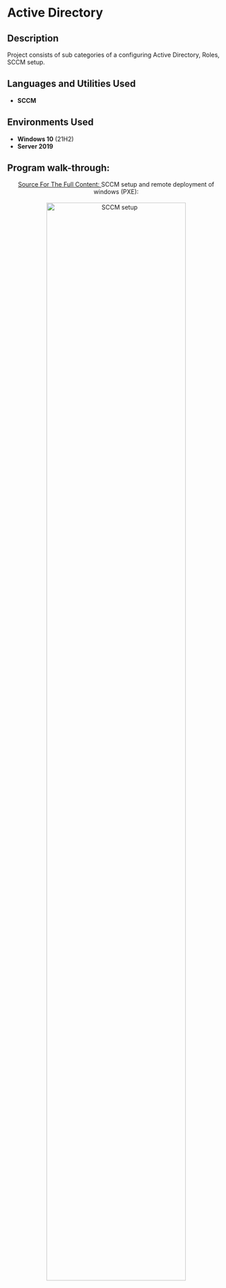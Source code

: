 <h1>Active Directory</h1>

<h2>Description</h2>
Project consists of sub categories of a configuring Active Directory, Roles, SCCM setup.
<br />


<h2>Languages and Utilities Used</h2>

- <b>SCCM</b> 

<h2>Environments Used </h2>

- <b>Windows 10</b> (21H2)
- <b>Server 2019</b>

<h2>Program walk-through:</h2>

<p align="center">
 <a href="https://www.notion.so/SCCM-e6a66acc73dd4f6da537d0753bfa93d0?pvs=4">Source For The Full Content: </a> 
 SCCM setup and remote deployment of windows (PXE): 
  
 <br/>
  <br />
 
 <img src="https://i.imgur.com/1GkyhrV.png" height="80%" width="80%" alt="SCCM setup"/>
 <br />
 <br />
</p>



<!--
 ```diff
- text in red
+ text in green
! text in orange
# text in gray
@@ text in purple (and bold)@@
```
--!>

